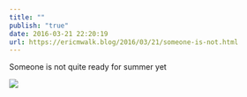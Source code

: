 ```yaml
---
title: ""
publish: "true"
date: 2016-03-21 22:20:19
url: https://ericmwalk.blog/2016/03/21/someone-is-not.html
---
```


Someone is not quite ready for summer yet

![](https://ericmwalk.blog/uploads/2022/23aaf5b900.jpg)